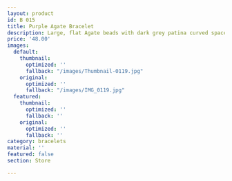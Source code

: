 ```yaml
---
layout: product
id: B 015
title: Purple Agate Bracelet
description: Large, flat Agate beads with dark grey patina curved spacer beads.
price: '48.00'
images:
  default:
    thumbnail:
      optimized: ''
      fallback: "/images/Thumbnail-0119.jpg"
    original:
      optimized: ''
      fallback: "/images/IMG_0119.jpg"
  featured:
    thumbnail:
      optimized: ''
      fallback: ''
    original:
      optimized: ''
      fallback: ''
category: bracelets
material: ''
featured: false
section: Store

---
```

